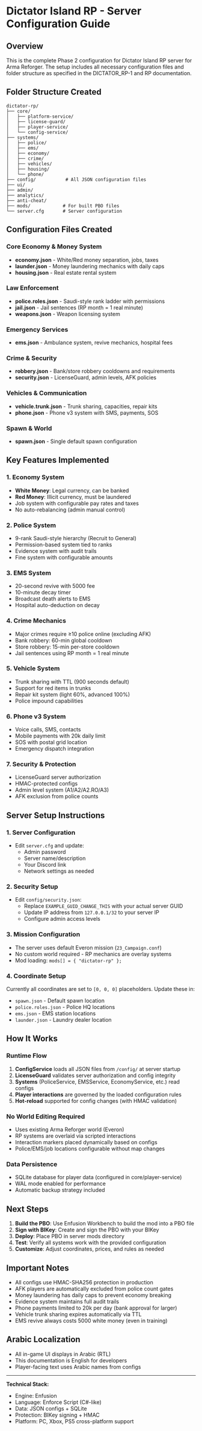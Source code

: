 # Dictator Island RP - Server Configuration Guide

## Overview
This is the complete Phase 2 configuration for Dictator Island RP server for Arma Reforger. The setup includes all necessary configuration files and folder structure as specified in the DICTATOR_RP-1 and RP documentation.

## Folder Structure Created
```
dictator-rp/
├── core/
│   ├── platform-service/
│   ├── license-guard/
│   ├── player-service/
│   └── config-service/
├── systems/
│   ├── police/
│   ├── ems/
│   ├── economy/
│   ├── crime/
│   ├── vehicles/
│   ├── housing/
│   └── phone/
├── config/           # All JSON configuration files
├── ui/
├── admin/
├── analytics/
├── anti-cheat/
├── mods/            # For built PBO files
└── server.cfg       # Server configuration
```

## Configuration Files Created

### Core Economy & Money System
- **economy.json** - White/Red money separation, jobs, taxes
- **launder.json** - Money laundering mechanics with daily caps
- **housing.json** - Real estate rental system

### Law Enforcement
- **police.roles.json** - Saudi-style rank ladder with permissions
- **jail.json** - Jail sentences (RP month = 1 real minute)
- **weapons.json** - Weapon licensing system

### Emergency Services  
- **ems.json** - Ambulance system, revive mechanics, hospital fees

### Crime & Security
- **robbery.json** - Bank/store robbery cooldowns and requirements
- **security.json** - LicenseGuard, admin levels, AFK policies

### Vehicles & Communication
- **vehicle.trunk.json** - Trunk sharing, capacities, repair kits
- **phone.json** - Phone v3 system with SMS, payments, SOS

### Spawn & World
- **spawn.json** - Single default spawn configuration

## Key Features Implemented

### 1. Economy System
- **White Money**: Legal currency, can be banked
- **Red Money**: Illicit currency, must be laundered
- Job system with configurable pay rates and taxes
- No auto-rebalancing (admin manual control)

### 2. Police System
- 9-rank Saudi-style hierarchy (Recruit to General)
- Permission-based system tied to ranks
- Evidence system with audit trails
- Fine system with configurable amounts

### 3. EMS System  
- 20-second revive with 5000 fee
- 10-minute decay timer
- Broadcast death alerts to EMS
- Hospital auto-deduction on decay

### 4. Crime Mechanics
- Major crimes require ≥10 police online (excluding AFK)
- Bank robbery: 60-min global cooldown
- Store robbery: 15-min per-store cooldown
- Jail sentences using RP month = 1 real minute

### 5. Vehicle System
- Trunk sharing with TTL (900 seconds default)
- Support for red items in trunks
- Repair kit system (light 60%, advanced 100%)
- Police impound capabilities

### 6. Phone v3 System
- Voice calls, SMS, contacts
- Mobile payments with 20k daily limit
- SOS with postal grid location
- Emergency dispatch integration

### 7. Security & Protection
- LicenseGuard server authorization
- HMAC-protected configs
- Admin level system (A1/A2/A2.RO/A3)
- AFK exclusion from police counts

## Server Setup Instructions

### 1. Server Configuration
- Edit `server.cfg` and update:
  - Admin password
  - Server name/description
  - Your Discord link
  - Network settings as needed

### 2. Security Setup
- Edit `config/security.json`:
  - Replace `EXAMPLE_GUID_CHANGE_THIS` with your actual server GUID
  - Update IP address from `127.0.0.1/32` to your server IP
  - Configure admin access levels

### 3. Mission Configuration
- The server uses default Everon mission (`23_Campaign.conf`)
- No custom world required - RP mechanics are overlay systems
- Mod loading: `mods[] = { "dictator-rp" };`

### 4. Coordinate Setup
Currently all coordinates are set to `[0, 0, 0]` placeholders. Update these in:
- `spawn.json` - Default spawn location
- `police.roles.json` - Police HQ locations  
- `ems.json` - EMS station locations
- `launder.json` - Laundry dealer location

## How It Works

### Runtime Flow
1. **ConfigService** loads all JSON files from `/config/` at server startup
2. **LicenseGuard** validates server authorization and config integrity
3. **Systems** (PoliceService, EMSService, EconomyService, etc.) read configs
4. **Player interactions** are governed by the loaded configuration rules
5. **Hot-reload** supported for config changes (with HMAC validation)

### No World Editing Required
- Uses existing Arma Reforger world (Everon)
- RP systems are overlaid via scripted interactions
- Interaction markers placed dynamically based on configs
- Police/EMS/job locations configurable without map changes

### Data Persistence  
- SQLite database for player data (configured in core/player-service)
- WAL mode enabled for performance
- Automatic backup strategy included

## Next Steps

1. **Build the PBO**: Use Enfusion Workbench to build the mod into a PBO file
2. **Sign with BIKey**: Create and sign the PBO with your BIKey
3. **Deploy**: Place PBO in server mods directory
4. **Test**: Verify all systems work with the provided configuration
5. **Customize**: Adjust coordinates, prices, and rules as needed

## Important Notes

- All configs use HMAC-SHA256 protection in production
- AFK players are automatically excluded from police count gates
- Money laundering has daily caps to prevent economy breaking
- Evidence system maintains full audit trails
- Phone payments limited to 20k per day (bank approval for larger)
- Vehicle trunk sharing expires automatically via TTL
- EMS revive always costs 5000 white money (even in training)

## Arabic Localization
- All in-game UI displays in Arabic (RTL)
- This documentation is English for developers
- Player-facing text uses Arabic names from configs

---

**Technical Stack:**
- Engine: Enfusion
- Language: Enforce Script (C#-like)
- Data: JSON configs + SQLite
- Protection: BIKey signing + HMAC
- Platform: PC, Xbox, PS5 cross-platform support
